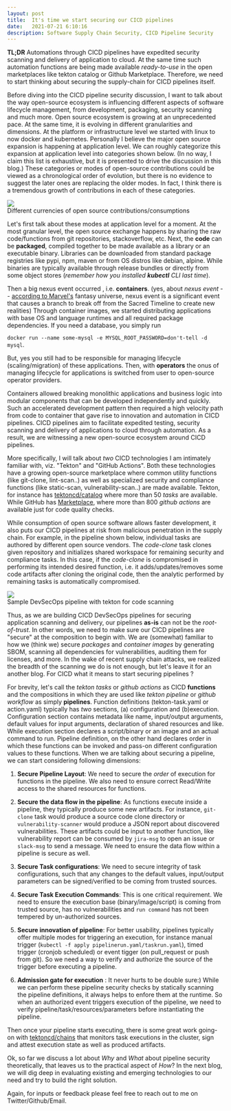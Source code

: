 ```yaml
---
layout: post
title:  It's time we start securing our CICD pipelines
date:   2021-07-21 6:10:16
description: Software Supply Chain Security, CICD Pipeline Security
---
```


**TL;DR** Automations through CICD pipelines have expedited security scanning and delivery of application to cloud. At the same time such automation functions are being made available *ready-to-use* in the open marketplaces like tekton catalog or Github Marketplace. Therefore, we  need to start thinking about securing the supply-chain for CICD pipelines itself. 

Before diving into the CICD pipeline security discussion, I want to talk about the way open-source ecosystem is influencing different aspects of software lifecycle management, from development, packaging, security scanning and much more. 
Open source ecosystem is growing at an unprecedented pace.  At the same time, it is evolving in different granularities and dimensions. At the platform or infrastructure level we started  with linux to now docker and kubernetes. Personally I believe the major open source expansion is happening  at  application level. We  can roughly categorize this expansion at application level into categories shown below. (In  no way, I claim this list is exhaustive, but it is presented to drive  the  discussion  in  this blog.) These categories or modes of open-source contributions could be viewed as a chronological order of evolution, but there is no evidence to suggest  the later ones are replacing the older modes. In fact, I think there is a tremendous  growth  of contributions  in each  of these categories.  

<div class="row mt-3">
    <div class="col-sm mt-3 mt-md-0">
        <img class="img-fluid rounded z-depth-1" src="{{ site.baseurl }}/assets/img/oss-eval.jpg">
    </div>
</div>
<div class="caption">
    Different currencies of open source contributions/consumptions
</div>

Let's first talk about these modes at application level for a moment. At the most  granular level, the open source exchange  happens by sharing the raw code/functions  from  git repositories, stackoverflow,  etc. Next, the **code**  can  be **packaged**, compiled together to be made available as a library or an executable binary. Libraries can be downloaded  from standard package registries like pypi, npm, maven or from OS distros like debian, alpine. While binaries are typically available through release bundles or directly from some object stores (*remember how you installed **kubectl** CLI  last time*). 

Then a big nexus event occurred , i.e. **containers**. (yes, about *nexus event* -- <a href="https://www.denofgeek.com/tv/loki-what-is-a-nexus-event/" target="blank">according to Marvel's</a> fantasy universe, nexus event is a significant event that causes a branch to break off from the Sacred Timeline to create new realities) Through container images, we started distributing applications with base OS and language  runtimes and all required package dependencies.  If you need a database, you simply run 

```docker run --name some-mysql -e MYSQL_ROOT_PASSWORD=don't-tell -d mysql```. 

But, yes you still had to be responsible for managing lifecycle (scaling/migration) of these applications. Then, with **operators** the onus  of managing lifecycle for applications is switched from  user to open-source operator providers. 

Containers allowed breaking monolithic applications and business logic into modular components that can be developed independently and quickly. Such an accelerated development pattern then required a high velocity path from code to container that gave rise to innovation and automation in CICD pipelines. CICD pipelines aim to facilitate expedited testing, security scanning and delivery of applications to cloud through automation. As a result, we are witnessing a new open-source ecosystem around CICD pipelines. 

More specifically, I will talk about *two* CICD technologies I am intimately familiar with, viz. "Tekton" and "GitHub Actions". Both these technologies have a growing open-source marketplace where common utility functions (like git-clone, lint-scan..) as well as specialized security and compliance functions (like static-scan, vulnerability-scan..) are made available. Tekton, for instance has <a href="https://github.com/tektoncd/catalog" target="blank">tektoncd/catalog</a> where more than 50 *tasks* are available. While GitHub has <a href="https://github.com/marketplace" target="blank">Marketplace</a>, where more than 800 *github actions* are available just for code quality checks. 

While consumption of open source software allows faster development, it also puts our CICD pipelines at risk from malicious penetration in the supply chain. For example, in the pipeline shown below, individual tasks are authored by different open source vendors. The *code-clone* task clones given repository and initializes shared workspace for remaining security and compliance tasks. In this case, if the *code-clone* is compromised in performing its intended desired function, i.e. it adds/updates/removes some code artifacts after cloning the original code, then the analytic performed by remaining tasks is automatically compromised.

<div class="row mt-3">
    <div class="col-sm mt-3 mt-md-0">
        <img class="img-fluid rounded z-depth-1" src="{{ site.baseurl }}/assets/img/tekton-pipeline-risk.png">
    </div>
</div>
<div class="caption">
    Sample DevSecOps pipeline with tekton for code scanning
</div>

Thus, as we are building CICD DevSecOps pipelines for securing application scanning and delivery, our pipelines **as-is** can not be the *root-of-trust*. In other words, we need to make sure our CICD pipelines are "secure" at the composition to begin with. We are (somewhat) familiar to how we (think we) secure *packages* and *container images* by generating SBOM, scanning all dependencies for vulnerabilities, auditing them for licenses, and more. In the wake of recent supply chain attacks, we realized the breadth of the scanning we do is not enough, but let's leave it for an another blog. For CICD what it means to start securing pipelines ?

For brevity, let's call the *tekton tasks* or *github actions* as CICD **functions** and the compositions in which they are used like *tekton pipeline* or *github workflow* as simply **pipelines**. Function definitions (tekton-task.yaml or action.yaml) typically has *two* sections, (a) configuration and (b)execution. Configuration section contains metadata like name, input/output arguments, default values for input arguments, declaration of shared resources and like. While execution section declares a script/binary or an image and an actual command to run. 
Pipeline definition, on the other hand declares order in which these functions can be invoked and pass-on different configuration values to these functions. When we are talking about securing a pipeline, we can start considering following dimensions:

1. **Secure Pipeline Layout**: We need to secure the *order* of execution for functions in the pipeline. We also need to ensure correct Read/Write access to the shared resources for functions. 

2. **Secure the data flow in the pipeline**: As functions execute inside a pipeline, they typically produce some new artifacts. For instance, `git-clone` task would produce a source code clone directory or `vulnerability-scanner` would produce a JSON report about discovered vulnerabilities. These artifacts could be input to another function, like vulnerability report can be consumed by `jira-msg` to open an issue or `slack-msg` to send a message. We need to ensure the data flow within a pipeline is secure as well. 

3. **Secure Task configurations**: We need to secure integrity of task configurations, such that any changes to the default values, input/output parameters can be signed/verified to be coming from trusted sources. 

4. **Secure Task Execution Commands**: This is one critical requirement. We need to ensure the execution base (binary/image/script) is coming from trusted source, has no vulnerabilities and `run command` has not been tempered by un-authorized sources.

5. **Secure innovation of pipeline**: For better usability, pipelines typically offer multiple modes for triggering an execution, for instance manual trigger (`kubectl -f apply pipelinerun.yaml/taskrun.yaml`), timed trigger (cronjob scheduled) or event tigger (on pull_request or push from git). So we need a way to verify and authorize the source of the trigger before executing a pipeline. 

6. **Admission gate for execution** : It never hurts to be double sure:) While we can perform these pipeline security checks by statically scanning the pipeline definitions, it always helps to enfore them at the runtime. So when an authorized event triggers execution of the pipeline, we need to verify pipeline/task/resources/parameters before instantiating the pipeline. 

Then once your pipeline starts executing, there is some great work going-on with <a href="https://github.com/tektoncd/chains/" target="blank">tektoncd/chains</a> that monitors task executions in the cluster, sign and attest execution state as well as produced artifacts. 

Ok, so far we discuss a lot about *Why* and *What* about pipeline security theoretically, that leaves us to the practical aspect of *How*? In the next blog, we will dig deep in evaluating existing and emerging technologies to our need and try to build the right solution.  

Again, for inputs or feedback please feel free to reach out to me on Twitter/Github/Email. 